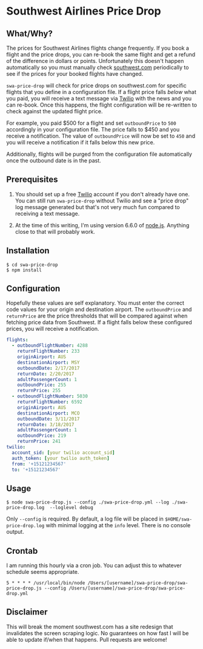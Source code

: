 # Southwest Airlines Price Drop

## What/Why?
The prices for Southwest Airlines flights change frequently. If you book a flight and the price drops, you can re-book the same flight and get a refund of the difference in dollars or points. Unfortunately this doesn't happen automatically so you must manually check [southwest.com](https://www.southwest.com) periodically to see if the prices for your booked flights have changed.

`swa-price-drop` will check for price drops on southwest.com for specific flights that you define in a configuration file. If a flight price falls *below* what you paid, you will receive a text message via [Twilio](https://www.twilio.com/) with the news and you can re-book. Once this happens, the flight configuration will be re-written to check against the updated flight price.

For example, you paid $500 for a flight and set `outboundPrice` to `500` accordingly in your configuration file. The price falls to $450 and you receive a notification. The value of `outboundPrice` will now be set to `450` and you will receive a notification if it falls below this new price.

Additionally, flights will be purged from the configuration file automatically once the outbound date is in the past.

## Prerequisites
1. You should set up a free [Twilio](https://www.twilio.com/) account if you don't already have one. You can still run `swa-price-drop` without Twilio and see a "price drop" log message generated but that's not very much fun compared to receiving a text message.

2. At the time of this writing, I'm using version 6.6.0 of [node.js](https://nodejs.org/en/). Anything close to that will probably work.

## Installation
```
$ cd swa-price-drop
$ npm install
```

## Configuration
Hopefully these values are self explanatory. You must enter the correct code values for your origin and destination airport. The `outboundPrice` and `returnPrice` are the price thresholds that will be compared against when fetching price data from Southwest. If a flight falls below these configured prices, you will receive a notification.

```yaml
flights:
  - outboundFlightNumber: 4288
    returnFlightNumber: 233
    originAirport: AUS
    destinationAirport: MSY
    outboundDate: 2/17/2017
    returnDate: 2/20/2017
    adultPassengerCount: 1
    outboundPrice: 255
    returnPrice: 255
  - outboundFlightNumber: 5030
    returnFlightNumber: 6592
    originAirport: AUS
    destinationAirport: MCO
    outboundDate: 3/11/2017
    returnDate: 3/18/2017
    adultPassengerCount: 1
    outboundPrice: 219
    returnPrice: 241
twilio:
  account_sid: [your twilio account_sid]
  auth_token: [your twilio auth_token]
  from: '+15121234567'
  to: '+15121234567'
```
## Usage
```
$ node swa-price-drop.js --config ./swa-price-drop.yml --log ./swa-price-drop.log  --loglevel debug
```

Only `--config` is required. By default, a log file will be placed in `$HOME/swa-price-drop.log` with minimal logging at the `info` level. There is no console output.

## Crontab
I am running this hourly via a cron job. You can adjust this to whatever schedule seems appropriate.
```
5 * * * * /usr/local/bin/node /Users/[username]/swa-price-drop/swa-price-drop.js --config /Users/[username]/swa-price-drop/swa-price-drop.yml
```

## Disclaimer
This will break the moment southwest.com has a site redesign that invalidates the screen scraping logic. No guarantees on how fast I will be able to update if/when that happens. Pull requests are welcome!

